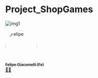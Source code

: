 # Project_ShopGames
![img1](https://user-images.githubusercontent.com/69607844/124310434-8b84e900-db42-11eb-8aae-a8c56b1c4aee.jpg)






 <td align="center"><a href="https://www.linkedin.com/in/felipe-giacomelli-997a8b19b/"><img style="border-radius: 50%;" src="https://github.com/account" width="100px;" alt="Felipe"/><br /><sub><b>Felipe Giacomelli (Fe)</b></sub></a><br /><a href="https://github.com/fegiacomelli" title="Desenvolvedor FullStack Java Jr.">👨‍🚀</a></td> 
